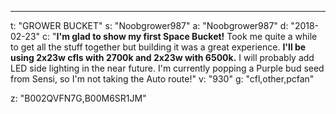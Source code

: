 ---
t: "GROWER BUCKET"
s: "Noobgrower987"
a: "Noobgrower987"
d: "2018-02-23"
c: "<strong>I'm glad to show my first Space Bucket!</strong> Took me quite a while to get all the stuff together but building it was a great experience. <strong>I'll be using 2x23w cfls with 2700k and 2x23w with 6500k.</strong> I will probably add LED side lighting in the near future. I'm currently popping a Purple bud seed from Sensi, so I'm not taking the Auto route!"
v: "930"
g: "cfl,other,pcfan"

z: "B002QVFN7G,B00M6SR1JM"
